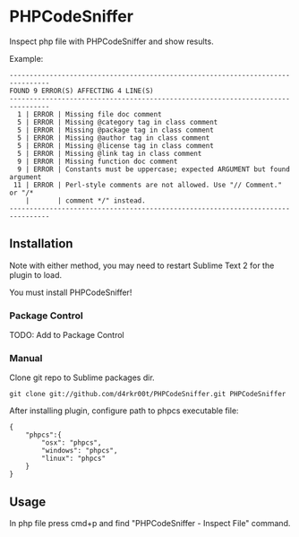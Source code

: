 # PHPCodeSniffer
Inspect php file with PHPCodeSniffer and show results.

Example:

    --------------------------------------------------------------------------------
    FOUND 9 ERROR(S) AFFECTING 4 LINE(S)
    --------------------------------------------------------------------------------
      1 | ERROR | Missing file doc comment
      5 | ERROR | Missing @category tag in class comment
      5 | ERROR | Missing @package tag in class comment
      5 | ERROR | Missing @author tag in class comment
      5 | ERROR | Missing @license tag in class comment
      5 | ERROR | Missing @link tag in class comment
      9 | ERROR | Missing function doc comment
      9 | ERROR | Constants must be uppercase; expected ARGUMENT but found argument
     11 | ERROR | Perl-style comments are not allowed. Use "// Comment." or "/*
        |       | comment */" instead.
    --------------------------------------------------------------------------------

## Installation
Note with either method, you may need to restart Sublime Text 2 for the plugin to load.

You must install PHPCodeSniffer!

### Package Control
 TODO: Add to Package Control

### Manual
Clone git repo to Sublime packages dir.

    git clone git://github.com/d4rkr00t/PHPCodeSniffer.git PHPCodeSniffer

After installing plugin, configure path to phpcs executable file:

    {
        "phpcs":{
            "osx": "phpcs",
            "windows": "phpcs",
            "linux": "phpcs"
        }
    }

## Usage
In php file press cmd+p and find "PHPCodeSniffer - Inspect File" command.